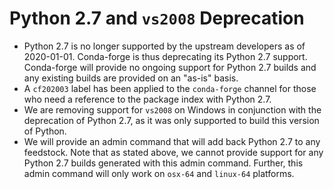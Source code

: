 # Python 2.7 and ``vs2008`` Deprecation

- Python 2.7 is no longer supported by the upstream developers as of
2020-01-01. Conda-forge is thus deprecating its Python 2.7 support.
Conda-forge will provide no ongoing support for Python 2.7 builds and
any existing builds are provided on an "as-is" basis.
- A `cf202003` label has been applied to the `conda-forge` channel for those who need a
reference to the package index with Python 2.7. 
- We are removing support for `vs2008` on Windows in conjunction with the deprecation of Python 2.7, as it was only supported to build this version of Python. 
- We will provide an admin command that will add back Python 2.7 to any
feedstock. Note that as stated above, we cannot provide support for any
Python 2.7 builds generated with this admin command. Further, this admin
command will only work on `osx-64` and `linux-64` platforms.

